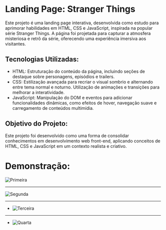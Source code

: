 # Landing Page: Stranger Things

Este projeto é uma landing page interativa, desenvolvida como estudo para aprimorar habilidades em HTML, CSS e JavaScript, inspirada na popular série Stranger Things.
A página foi projetada para capturar a atmosfera misteriosa e retrô da série, oferecendo uma experiência imersiva aos visitantes.

## Tecnologias Utilizadas:

- HTML: Estruturação do conteúdo da página, incluindo seções de destaque sobre personagens, episódios e trailers.
- CSS: Estilização avançada para recriar o visual sombrio e alternando entre tema normal e noturno. Utilização de animações e transições para melhorar a interatividade.
- JavaScript: Manipulação do DOM e eventos para adicionar funcionalidades dinâmicas, como efeitos de hover, navegação suave e carregamento de conteúdos multimídia.

## Objetivo do Projeto:

Este projeto foi desenvolvido como uma forma de consolidar conhecimentos em desenvolvimento web front-end, aplicando conceitos de HTML, CSS e JavaScript em um contexto realista e criativo.

# Demonstração:
![Primeira](https://github.com/user-attachments/assets/383c3118-a679-4e6a-a359-0dae04ebaeca)

-------------------------
![Segunda](https://github.com/user-attachments/assets/0c4eb17d-a310-46a3-a4de-b9eb749cbf60)

----------------------------------
- ![Terceira](https://github.com/user-attachments/assets/36be1f03-9ae5-4349-a4ce-bb2d95630481)
------------------------
- ![Quarta](https://github.com/user-attachments/assets/1b04629a-0a0e-456c-aea4-bd8421eb53ea)
